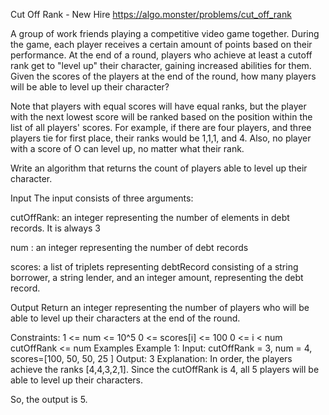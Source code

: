 Cut Off Rank - New Hire
https://algo.monster/problems/cut_off_rank

A group of work friends playing a competitive video game together. During the game, each player receives a certain amount of points based on their performance. At the end of a round, players who achieve at least a cutoff rank get to "level up" their character, gaining increased abilities for them. Given the scores of the players at the end of the round, how many players will be able to level up their character?

Note that players with equal scores will have equal ranks, but the player with the next lowest score will be ranked based on the position within the list of all players' scores. For example, if there are four players, and three players tie for first place, their ranks would be 1,1,1, and 4. Also, no player with a score of O can level up, no matter what their rank.

Write an algorithm that returns the count of players able to level up their character.

Input
The input consists of three arguments:

cutOffRank: an integer representing the number of elements in debt records. It is always 3

num : an integer representing the number of debt records

scores: a list of triplets representing debtRecord consisting of a string borrower, a string lender, and an integer amount, representing the debt record.

Output
Return an integer representing the number of players who will be able to level up their characters at the end of the round.

Constraints:
1 <= num <= 10^5
0 <= scores[i] <= 100
0 <= i < num
cutOffRank <= num
Examples
Example 1:
Input: cutOffRank = 3, num = 4, scores=[100, 50, 50, 25 ]
Output: 3
Explanation:
In order, the players achieve the ranks [4,4,3,2,1]. Since the cutOffRank is 4, all 5 players will be able to level up their characters.

So, the output is 5.

